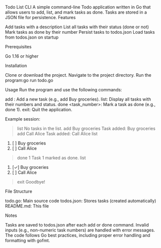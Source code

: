 Todo List CLI
A simple command-line Todo application written in Go that allows users to add, list, and mark tasks as done. Tasks are stored in a JSON file for persistence.
Features

Add tasks with a description
List all tasks with their status (done or not)
Mark tasks as done by their number
Persist tasks to todos.json
Load tasks from todos.json on startup

Prerequisites

Go 1.16 or higher

Installation

Clone or download the project.
Navigate to the project directory.
Run the program:go run todo.go



Usage
Run the program and use the following commands:

add <description>: Add a new task (e.g., add Buy groceries).
list: Display all tasks with their numbers and status.
done <task_number>: Mark a task as done (e.g., done 1).
exit: Quit the application.

Example session:
> list
No tasks in the list.
> add Buy groceries
Task added: Buy groceries
> add Call Alice
Task added: Call Alice
> list
1. [ ] Buy groceries
2. [ ] Call Alice
> done 1
Task 1 marked as done.
> list
1. [✓] Buy groceries
2. [ ] Call Alice
> exit
Goodbye!

File Structure

todo.go: Main source code
todos.json: Stores tasks (created automatically)
README.md: This file

Notes

Tasks are saved to todos.json after each add or done command.
Invalid inputs (e.g., non-numeric task numbers) are handled with error messages.
The code follows Go best practices, including proper error handling and formatting with gofmt.

